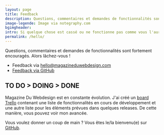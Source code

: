 ```yaml
---
layout: page
title: Feedback
description: Questions, commentaires et demandes de fonctionnalités sont fortement encouragés.
image-legende: Image via notegraphy.com
bgimgheader:
intro: Si quelque chose est cassé ou ne fonctionne pas comme vous l'auriez souhaité, cette page est faite pour vous.
permalink: /hello/
---
```

Questions, commentaires et demandes de fonctionnalités sont fortement encouragés. Alors lâchez-vous !

* Feedback via <hello@magazineduwebdesign.com> 
* <a href="github.com">Feedback via GitHub</a>

## TO DO > DOING > DONE
Magazine Du Webdesign est en constante évolution.
J'ai créé un <a href="">board Trello</a> contenant une liste de fonctionnalités en cours de développement et une autre liste pour les éléments prévues dans quelques releases. De cette manière, vous pouvez voir mon avancée.

Vous voulez donner un coup de main ? Vous êtes le/la bienvenu(e) sur <a href="https://github.com/MagazineduWebdesign/MagazineduWebdesign.github.io/issues">GitHub</a>.